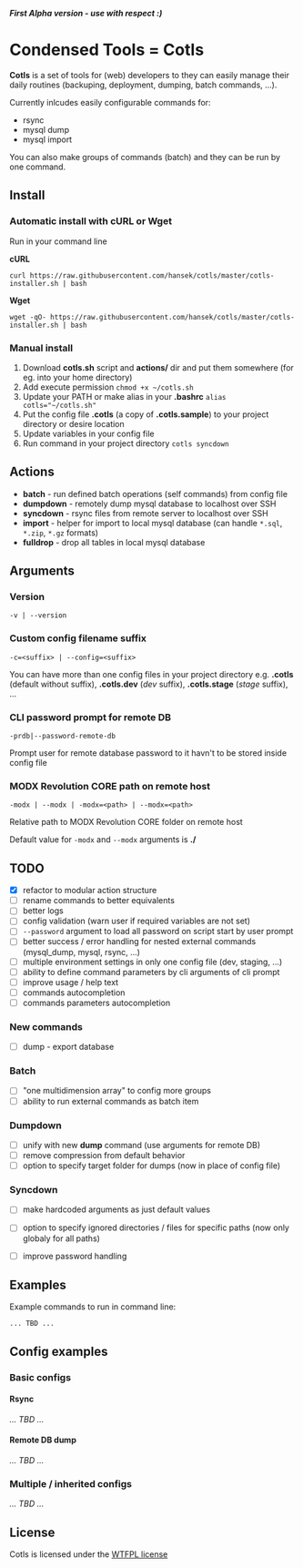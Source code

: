 ***First Alpha version - use with respect :)***

# Condensed Tools = Cotls

**Cotls** is a set of tools for (web) developers to they can easily manage their daily routines (backuping, deployment, dumping, batch commands, ...).

Currently inlcudes easily configurable commands for:
* rsync
* mysql dump
* mysql import

You can also make groups of commands (batch) and they can be run by one command.

## Install
### Automatic install with cURL or Wget
Run in your command line

**cURL**

```
curl https://raw.githubusercontent.com/hansek/cotls/master/cotls-installer.sh | bash
```

**Wget**

```
wget -qO- https://raw.githubusercontent.com/hansek/cotls/master/cotls-installer.sh | bash
```


### Manual install

1. Download **cotls.sh** script and **actions/** dir and put them somewhere (for eg. into your home directory)
2. Add execute permission
   `chmod +x ~/cotls.sh`
3. Update your PATH or make alias in your **.bashrc** 
   `alias cotls="~/cotls.sh"`
4. Put the config file **.cotls** (a copy of **.cotls.sample**) to your project directory or desire location
5. Update variables in your config file
6. Run command in your project directory
   `cotls syncdown`

## Actions
- **batch** - run defined batch operations (self commands) from config file
- **dumpdown** - remotely dump mysql database to localhost over SSH
- **syncdown** - rsync files from remote server to localhost over SSH
- **import** - helper for import to local mysql database (can handle `*.sql`, `*.zip`, `*.gz` formats)
- **fulldrop** - drop all tables in local mysql database


## Arguments
### Version
`-v | --version`

### Custom config filename suffix
`-c=<suffix> | --config=<suffix>`

You can have more than one config files in your project directory e.g. **.cotls** (default without suffix), **.cotls.dev** (*dev* suffix), **.cotls.stage** (*stage* suffix), ...

### CLI password prompt for remote DB
`-prdb|--password-remote-db`

Prompt user for remote database password to it havn't to be stored inside config file

### MODX Revolution CORE path on remote host
`-modx | --modx | -modx=<path> | --modx=<path>`

Relative path to MODX Revolution CORE folder on remote host

Default value for `-modx` and `--modx` arguments is **./**


## TODO
- [x] refactor to modular action structure
- [ ] rename commands to better equivalents
- [ ] better logs
- [ ] config validation (warn user if required variables are not set)
- [ ] `--password` argument to load all password on script start by user prompt
- [ ] better success / error handling for nested external commands (mysql_dump, mysql, rsync, ...)
- [ ] multiple environment settings in only one config file (dev, staging, ...)
- [ ] ability to define command parameters by cli arguments of cli prompt
- [ ] improve usage / help text
- [ ] commands autocompletion
- [ ] commands parameters autocompletion

### New commands
  - [ ] dump - export database

### Batch
  - [ ] "one multidimension array" to config more groups
  - [ ] ability to run external commands as batch item

### Dumpdown
  - [ ] unify with new **dump** command (use arguments for remote DB)
  - [ ] remove compression from default behavior
  - [ ] option to specify target folder for dumps (now in place of config file)

### Syncdown
  - [ ] make hardcoded arguments as just default values
  - [ ] option to specify ignored directories / files for specific paths (now only globaly for all paths)
  - [ ] improve password handling



## Examples
Example commands to run in command line:

```
... TBD ...
```

## Config examples

### Basic configs
#### Rsync
*... TBD ...*

#### Remote DB dump
*... TBD ...*

### Multiple / inherited configs
*... TBD ...*


## License
Cotls is licensed under the [WTFPL license][wtfpl_license]

[wtfpl_license]: http://www.wtfpl.net/
